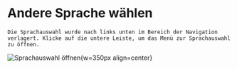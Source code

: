 # Andere Sprache wählen

```{note}
Die Sprachauswahl wurde nach links unten im Bereich der Navigation verlagert. Klicke auf die untere Leiste, um das Menü zur Sprachauswahl zu öffnen.
```

![Sprachauswahl öffnen](images/documentation_language_menu.png){w=350px align=center}

